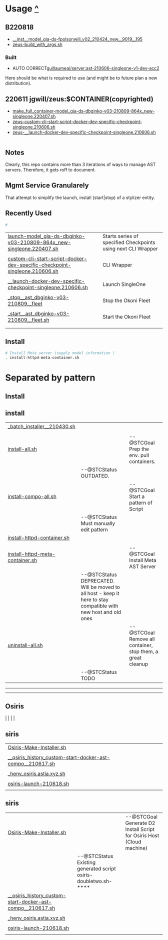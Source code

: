 # Usage [^](README.md)


## B220818 

* [__inst__model_gia-ds-fpolsonwill_v02_210424_new__9019__195](__inst__model_gia-ds-fpolsonwill_v02_210424_new__9019__195)
* [zeus-build_with_args.sh](zeus-build_with_args.sh)
### Built

* AUTO CORRECT[guillaumeai/server:ast-210606-singleone-v1-dev-acc2](./dockers/guillaumeai__server__ast-210606-compo-server-singleone-v1-dev/2206_aucorrect/Dockerfile)



Here should be what is required to use (and might be to future plan a new distribution).

## 220611 jgwill/zeus:$CONTAINER(copyrighted)
* [make_full_container-model_gia-ds-dbginko-v03-210809-864x_new-singleone.220407.sh](make_full_container-model_gia-ds-dbginko-v03-210809-864x_new-singleone.220407.sh)  
* [zeus-custom-cli-start-script-docker-dev-specific-checkpoint-singleone.210606.sh](zeus-custom-cli-start-script-docker-dev-specific-checkpoint-singleone.210606.sh)
* [zeus-__launch-docker-dev-specific-checkpoint-singleone.210606.sh](zeus-__launch-docker-dev-specific-checkpoint-singleone.210606.sh)

```sh

```

## Notes
Clearly, this repo contains more than 3 iterations of ways to manage AST servers.  Therefore, it gets roff to document.


## Mgmt Service Granularely

 That attempt to simplify the launch, install (start|stop) of a stylizer entity.
## Recently Used

```sh
#

```
|       |       |       |
|  ---  |  ---  |  ---  |
| [launch-model_gia-ds-dbginko-v03-210809-864x_new-singleone.220407.sh](launch-model_gia-ds-dbginko-v03-210809-864x_new-singleone.220407.sh)       |       | Starts series of specified Checkpoints using next CLI Wrapper      |
|       |       |       |
|  [custom-cli-start-script-docker-dev-specific-checkpoint-singleone.210606.sh](custom-cli-start-script-docker-dev-specific-checkpoint-singleone.210606.sh)     |       |   CLI Wrapper    |
|       |       |       |
|  [__launch-docker-dev-specific-checkpoint-singleone.210606.sh](__launch-docker-dev-specific-checkpoint-singleone.210606.sh)     |       |Launch SingleOne       |
|       |       |       |
|   [_stop__ast_dbginko-v03-210809__fleet](_stop__ast_dbginko-v03-210809__fleet.sh)    |       |   Stop the Okoni Fleet    |
|       |       |       |
|  [_start__ast_dbginko-v03-210809__fleet.sh](_start__ast_dbginko-v03-210809__fleet.sh)     |       |   Start the Okoni Fleet    |
|       |       |       |
|       |       |       |




## Install
```sh
# Install Meta server (supply model information )
. install-httpd-meta-container.sh

```

# Separated by pattern

## Install

## install
|       |       |       |
|  ---  |  ---  |  ---  |
|[_batch_installer__210430.sh](_batch_installer__210430.sh)|    |  |
|     |     |     |
|[install-all.sh](install-all.sh)|    |--@STCGoal Prep the env. pull containers.    |
|     | --@STCStatus OUTDATED.    |     |
|[install-compo-all.sh](install-compo-all.sh)|    |--@STCGoal Start a pattern of Script  |
|     | --@STCStatus Must manually edit pattern    |     |
|[install-httpd-container.sh](install-httpd-container.sh)|    |  |
|     |     |     |
|[install-httpd-meta-container.sh](install-httpd-meta-container.sh)|    |--@STCGoal Install Meta AST Server  |
|     | --@STCStatus DEPRECATED.  Will be moved to all host - keep it here to stay compatible with new host and old ones    |     |
|[uninstall-all.sh](uninstall-all.sh)|    |--@STCGoal  Remove all container, stop them, a great cleanup  |
|     | --@STCStatus TODO    |     |


----


----

## Osiris
|     |     |     |
## siris
|       |       |       |
|  ---  |  ---  |  ---  |
|[Osiris-Make-Installer.sh](Osiris-Make-Installer.sh)|    |  |
|     |     |     |
|[__osiris_history_custom-start-docker-ast-compo__210617.sh](__osiris_history_custom-start-docker-ast-compo__210617.sh)|    |  |
|     |     |     |
|[_henv_osiris.astia.xyz.sh](_henv_osiris.astia.xyz.sh)|    |  |
|     |     |     |
|[osiris-launch-210618.sh](osiris-launch-210618.sh)|    |  |
|     |     |     |
## siris
|       |       |       |
|  ---  |  ---  |  ---  |
|[Osiris-Make-Installer.sh](Osiris-Make-Installer.sh)|    |--@STCGoal Generate D2 Install Script for Osiris Host (Cloud machine)   |
|     | --@STCStatus Existing generated script osiris-doubletwo.sh-****    |     |
|[__osiris_history_custom-start-docker-ast-compo__210617.sh](__osiris_history_custom-start-docker-ast-compo__210617.sh)|    |  |
|     |     |     |
|[_henv_osiris.astia.xyz.sh](_henv_osiris.astia.xyz.sh)|    |  |
|     |     |     |
|[osiris-launch-210618.sh](osiris-launch-210618.sh)|    |  |
|     |     |     |
